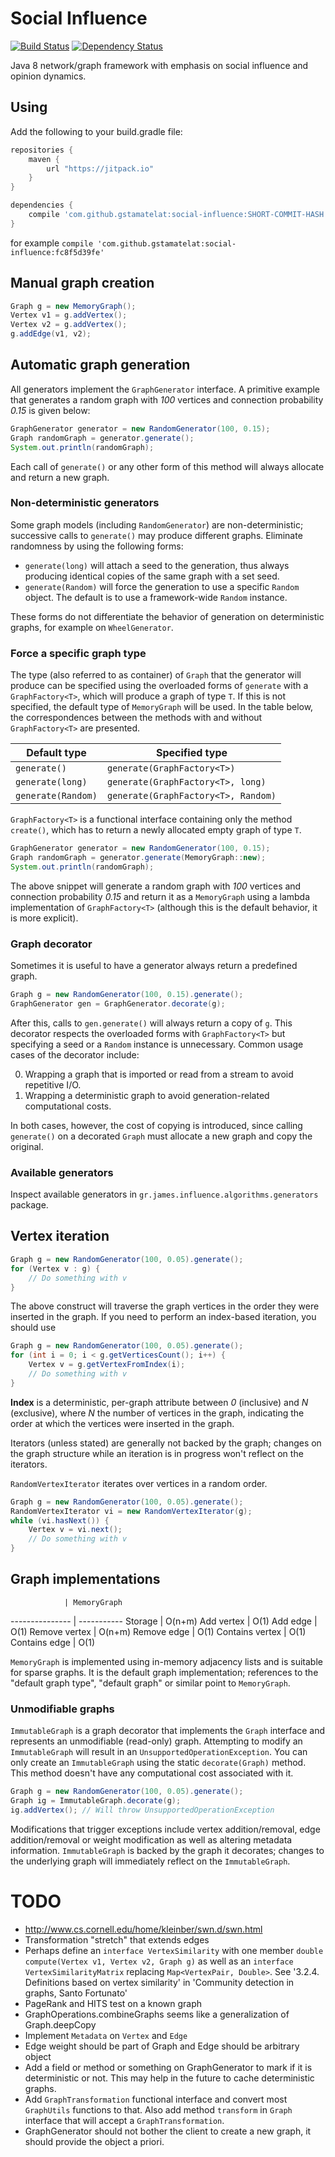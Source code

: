 # Social Influence

[![Build Status](https://travis-ci.org/gstamatelat/social-influence.svg?branch=master)](https://travis-ci.org/gstamatelat/social-influence) [![Dependency Status](https://www.versioneye.com/user/projects/55d2318a265ff6001c00001d/badge.svg)](https://www.versioneye.com/user/projects/55d2318a265ff6001c00001d)

Java 8 network/graph framework with emphasis on social influence and opinion dynamics.

## Using

Add the following to your build.gradle file:

```gradle
repositories {
    maven {
        url "https://jitpack.io"
    }
}

dependencies {
    compile 'com.github.gstamatelat:social-influence:SHORT-COMMIT-HASH'
}
```

for example `compile 'com.github.gstamatelat:social-influence:fc8f5d39fe'`

## Manual graph creation

```java
Graph g = new MemoryGraph();
Vertex v1 = g.addVertex();
Vertex v2 = g.addVertex();
g.addEdge(v1, v2);
```

## Automatic graph generation

All generators implement the `GraphGenerator` interface. A primitive example that generates a random graph with *100* vertices and connection probability *0.15* is given below:

```java
GraphGenerator generator = new RandomGenerator(100, 0.15);
Graph randomGraph = generator.generate();
System.out.println(randomGraph);
```

Each call of `generate()` or any other form of this method will always allocate and return a new graph.

### Non-deterministic generators

Some graph models (including `RandomGenerator`) are non-deterministic; successive calls to `generate()` may produce different graphs. Eliminate randomness by using the following forms:

- `generate(long)` will attach a seed to the generation, thus always producing identical copies of the same graph with a set seed.
- `generate(Random)` will force the generation to use a specific `Random` object. The default is to use a framework-wide `Random` instance.

These forms do not differentiate the behavior of generation on deterministic graphs, for example on `WheelGenerator`.

### Force a specific graph type

The type (also referred to as container) of `Graph` that the generator will produce can be specified using the overloaded forms of `generate` with a `GraphFactory<T>`, which will produce a graph of type `T`. If this is not specified, the default type of `MemoryGraph` will be used. In the table below, the correspondences between the methods with and without `GraphFactory<T>` are presented.

Default type       | Specified type
------------------ | --------------
`generate()`       | `generate(GraphFactory<T>)`
`generate(long)`   | `generate(GraphFactory<T>, long)`
`generate(Random)` | `generate(GraphFactory<T>, Random)`

`GraphFactory<T>` is a functional interface containing only the method `create()`, which has to return a newly allocated empty graph of type `T`.

```java
GraphGenerator generator = new RandomGenerator(100, 0.15);
Graph randomGraph = generator.generate(MemoryGraph::new);
System.out.println(randomGraph);
```

The above snippet will generate a random graph with *100* vertices and connection probability *0.15* and return it as a `MemoryGraph` using a lambda implementation of `GraphFactory<T>` (although this is the default behavior, it is more explicit).

### Graph decorator

Sometimes it is useful to have a generator always return a predefined graph.

```java
Graph g = new RandomGenerator(100, 0.15).generate();
GraphGenerator gen = GraphGenerator.decorate(g);
```

After this, calls to `gen.generate()` will always return a copy of `g`. This decorator respects the overloaded forms with `GraphFactory<T>` but specifying a seed or a `Random` instance is unnecessary. Common usage cases of the decorator include:

0. Wrapping a graph that is imported or read from a stream to avoid repetitive I/O.
0. Wrapping a deterministic graph to avoid generation-related computational costs.

In both cases, however, the cost of copying is introduced, since calling `generate()` on a decorated `Graph` must allocate a new graph and copy the original.

### Available generators

Inspect available generators in `gr.james.influence.algorithms.generators` package.

## Vertex iteration

```java
Graph g = new RandomGenerator(100, 0.05).generate();
for (Vertex v : g) {
    // Do something with v
}
```

The above construct will traverse the graph vertices in the order they were inserted in the graph. If you need to perform an index-based iteration, you should use

```java
Graph g = new RandomGenerator(100, 0.05).generate();
for (int i = 0; i < g.getVerticesCount(); i++) {
    Vertex v = g.getVertexFromIndex(i);
    // Do something with v
}
```

**Index** is a deterministic, per-graph attribute between *0* (inclusive) and *N* (exclusive), where *N* the number of vertices in the graph, indicating the order at which the vertices were inserted in the graph.

Iterators (unless stated) are generally not backed by the graph; changes on the graph structure while an iteration is in progress won't reflect on the iterators.

`RandomVertexIterator` iterates over vertices in a random order.

```java
Graph g = new RandomGenerator(100, 0.05).generate();
RandomVertexIterator vi = new RandomVertexIterator(g);
while (vi.hasNext()) {
    Vertex v = vi.next();
    // Do something with v
}
```

## Graph implementations

                | MemoryGraph
--------------- | -----------
Storage         | O(n+m)
Add vertex      | O(1)
Add edge        | O(1)
Remove vertex   | O(n+m)
Remove edge     | O(1)
Contains vertex | O(1)
Contains edge   | O(1)

`MemoryGraph` is implemented using in-memory adjacency lists and is suitable for sparse graphs. It is the default graph implementation; references to the "default graph type", "default graph" or similar point to `MemoryGraph`.

### Unmodifiable graphs

`ImmutableGraph` is a graph decorator that implements the `Graph` interface and represents an unmodifiable (read-only) graph. Attempting to modify an `ImmutableGraph` will result in an `UnsupportedOperationException`. You can only create an `ImmutableGraph` using the static `decorate(Graph)` method. This method doesn't have any computational cost associated with it.

```java
Graph g = new RandomGenerator(100, 0.05).generate();
Graph ig = ImmutableGraph.decorate(g);
ig.addVertex(); // Will throw UnsupportedOperationException
```

Modifications that trigger exceptions include vertex addition/removal, edge addition/removal or weight modification as well as altering metadata information. `ImmutableGraph` is backed by the graph it decorates; changes to the underlying graph will immediately reflect on the `ImmutableGraph`.

# TODO

- http://www.cs.cornell.edu/home/kleinber/swn.d/swn.html
- Transformation "stretch" that extends edges
- Perhaps define an `interface VertexSimilarity` with one member `double compute(Vertex v1, Vertex v2, Graph g)` as well as an `interface VertexSimilarityMatrix` replacing `Map<VertexPair, Double>`. See '3.2.4. Definitions based on vertex similarity' in 'Community detection in graphs, Santo Fortunato'
- PageRank and HITS test on a known graph
- GraphOperations.combineGraphs seems like a generalization of Graph.deepCopy
- Implement `Metadata` on `Vertex` and `Edge`
- Edge weight should be part of Graph and Edge should be arbitrary object
- Add a field or method or something on GraphGenerator to mark if it is deterministic or not. This may help in the future to cache deterministic graphs.
- Add `GraphTransformation` functional interface and convert most `GraphUtils` functions to that. Also add method `transform` in `Graph` interface that will accept a `GraphTransformation`.
- GraphGenerator should not bother the client to create a new graph, it should provide the object a priori.
